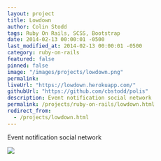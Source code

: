 ```yaml
---
layout: project
title: Lowdown
author: Colin Stodd
tags: Ruby On Rails, SCSS, Bootstrap
date: 2014-02-13 00:00:01 -0500
last_modified_at: 2014-02-13 00:00:01 -0500
category: ruby-on-rails
featured: false
pinned: false
image: "/images/projects/lowdown.png"
permalink:
liveUrl: "https://lowdown.herokuapp.com/"
githubUrl: "https://github.com/cbstodd/polis"
description: Event notification social network
permalink: /projects/ruby-on-rails/lowdown.html
redirect_from:
  - /projects/lowdown.html
---
```


Event notification social network

<img src="{{ project.image }}" class="image fit">
